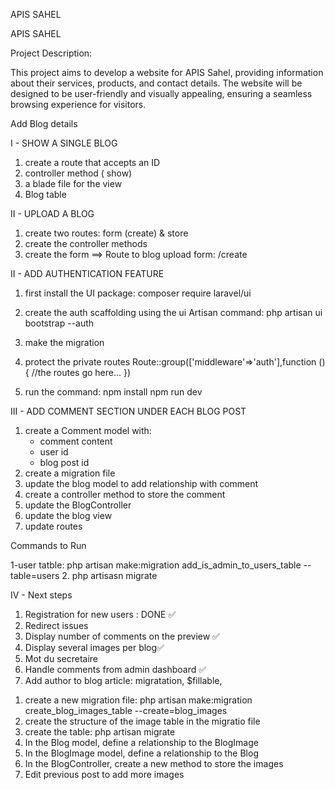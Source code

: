 APIS SAHEL

APIS SAHEL

Project Description:

This project aims to develop a website for APIS Sahel, providing information about their services, products, and contact details. The website will be designed to be user-friendly and visually appealing, ensuring a seamless browsing experience for visitors.

Add Blog details

I - SHOW A SINGLE BLOG

1. create a route that accepts an ID
2. controller method ( show)
3. a blade file for the view
4. Blog table

II - UPLOAD A BLOG

1. create two routes: form (create) & store
2. create the controller methods
3. create the form
   ==> Route to blog upload form: /create

II - ADD AUTHENTICATION FEATURE

1. first install the UI package: composer require laravel/ui
2. create the auth scaffolding using the ui Artisan command: php artisan ui bootstrap --auth
3. make the migration
4. protect the private routes
   Route::group(['middleware'=>'auth'],function (){
   //the routes go here...
   })

5. run the command:
   npm install
   npm run dev

III - ADD COMMENT SECTION UNDER EACH BLOG POST

1. create a Comment model with:
    - comment content
    - user id
    - blog post id
2. create a migration file
3. update the blog model to add relationship with comment
4. create a controller method to store the comment
5. update the BlogController
6. update the blog view
7. update routes

Commands to Run

1-user tatble: php artisan make:migration add_is_admin_to_users_table --table=users 2. php artisasn migrate

IV - Next steps

1. Registration for new users : DONE ✅
2. Redirect issues
3. Display number of comments on the preview ✅
4. Display several images per blog✅
5. Mot du secretaire
6. Handle comments from admin dashboard ✅
7. Add author to blog article: migratation, $fillable,

<!-- Add Multiple images per Blog -->

1. create a new migration file: php artisan make:migration create_blog_images_table --create=blog_images
2. create the structure of the image table in the migratio file
3. create the table: php artisan migrate
4. In the Blog model, define a relationship to the BlogImage
5. In the BlogImage model, define a relationship to the Blog
6. In the BlogController, create a new method to store the images
7. Edit previous post to add more images
